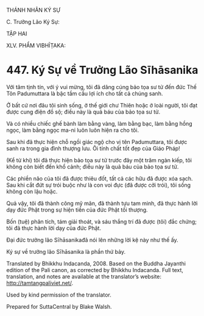 THÁNH NHÂN KÝ SỰ

C. Trưởng Lão Ký Sự:

TẬP HAI

XLV. PHẨM VIBHĪṬAKA:

# 447\. Ký Sự về Trưởng Lão Sīhāsanika

Với tâm tịnh tín, với ý vui mừng, tôi đã dâng cúng bảo tọa sư tử đến đức Thế Tôn Padumuttara là bậc tầm cầu lợi ích cho tất cả chúng sanh.

Ở bất cứ nơi đâu tôi sinh sống, ở thế giới chư Thiên hoặc ở loài người, tôi đạt được cung điện đồ sộ; điều này là quả báu của bảo tọa sư tử.

Và có nhiều chiếc ghế bành làm bằng vàng, làm bằng bạc, làm bằng hồng ngọc, làm bằng ngọc ma-ni luôn luôn hiện ra cho tôi.

Sau khi đã thực hiện chỗ ngồi giác ngộ cho vị tên Padumuttara, tôi được sanh ra trong gia đình thượng lưu. Ôi tính chất tốt đẹp của Giáo Pháp!

(Kể từ khi) tôi đã thực hiện bảo tọa sư tử trước đây một trăm ngàn kiếp, tôi không còn biết đến khổ cảnh; điều này là quả báu của bảo tọa sư tử.

Các phiền não của tôi đã được thiêu đốt, tất cả các hữu đã được xóa sạch. Sau khi cắt đứt sự trói buộc như là con voi đực (đã được cởi trói), tôi sống không còn lậu hoặc.

Quả vậy, tôi đã thành công mỹ mãn, đã thành tựu tam minh, đã thực hành lời dạy đức Phật trong sự hiện tiền của đức Phật tối thượng.

Bốn (tuệ) phân tích, tám giải thoát, và sáu thắng trí đã được (tôi) đắc chứng; tôi đã thực hành lời dạy của đức Phật.

Đại đức trưởng lão Sīhāsanikađã nói lên những lời kệ này như thế ấy.

Ký sự về trưởng lão Sīhāsanika là phần thứ bảy.

Translated by Bhikkhu Indacanda, 2008. Based on the Buddha Jayanthi edition of the Pali canon, as corrected by Bhikkhu Indacanda. Full text, translation, and notes are available at the translator’s website: http://tamtangpaliviet.net/.

Used by kind permission of the translator.

Prepared for SuttaCentral by Blake Walsh.